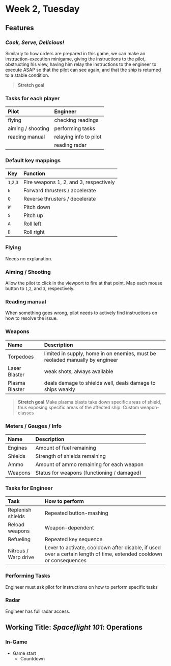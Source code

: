 # Week 2, Tuesday

##  Features

### *Cook, Serve, Delicious!*

Similarly to how orders are prepared in this game, we can make an instruction-execution minigame, giving the instructions to the pilot, obstructing his view, having him relay the instructions to the engineer to execute ASAP so that the pilot can see again, and that the ship is returned to a stable condition.

> **Stretch goal**
> 

### Tasks for each player

| Pilot             | Engineer               |
| :---------------- | :--------------------- |
| flying            | checking readings      |
| aiming / shooting | performing tasks       |
| reading manual    | relaying info to pilot |
|                   | reading radar          |

### Default key mappings

| Key         | Function                               |
| :---------- | :------------------------------------- |
| `1`,`2`,`3` | Fire weapons 1, 2, and 3, respectively |
| `E`         | Forward thrusters / accelerate         |
| `Q`         | Reverse thrusters / decelerate         |
| `W`         | Pitch down                             |
| `S`         | Pitch up                               |
| `A`         | Roll left                              |
| `D`         | Roll right                             |

### Flying

Needs no explanation.

### Aiming / Shooting

Allow the pilot to click in the viewport to fire at that point.
Map each mouse button to `1`,`2`, and `3`, respectively.

### Reading manual

When something goes wrong, pilot needs to actively find instructions on how to resolve the issue.

### Weapons

| Name           | Description                              |
| :------------- | :--------------------------------------- |
| Torpedoes      | limited in supply, home in on enemies, must be reoladed manually by engineer |
| Laser Blaster  | weak shots, always available             |
| Plasma Blaster | deals damage to shields well, deals damage to ships weakly |

> **Stretch goal**
> Make plasma blasts take down specific areas of shield, thus exposing specific areas of the affected ship.
> Custom weapon-classes

### Meters / Gauges / Info

| Name    | Description                              |
| :------ | :--------------------------------------- |
| Engines | Amount of fuel remaining                 |
| Shields | Strength of shields remaining            |
| Ammo    | Amount of ammo remaining for each weapon |
| Weapons | Status for weapons (functioning / damaged) |


### Tasks for Engineer

| Task                 | How to perform                           |
| :------------------- | :--------------------------------------- |
| Replenish shields    | Repeated button-mashing                  |
| Reload weapons       | Weapon-dependent                         |
| Refueling            | Repeated key sequence                    |
| Nitrous / Warp drive | Lever to activate, cooldown after disable, if used over a certain length of time, extended cooldown or consequences |

### Performing Tasks

Engineer must ask pilot for instructions on how to perform specific tasks

### Radar

Engineer has full radar access.

## Working Title: *Spaceflight 101*: Operations

### In-Game

- Game start
  - Countdown

